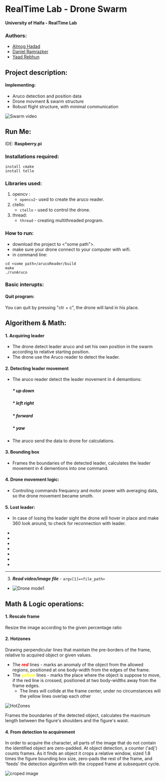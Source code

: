 # RealTime Lab - Drone Swarm


**University of Haifa - RealTime Lab**

### Authors:

* [Almog Hadad](https://github.com/AlmogHadad)
* [Daniel Ramrazker](https://github.com/danielramraz)
* [Yaad Rebhun](https://github.com/YaadR)

## Project description:
#### Implementing:
* Aruco detection and position data
* Drone movment & swarm structure
* Robust flight structure, with minimal communication


![Swarm video](Vid/swarmgif.gif)
## Run Me:
IDE: **Raspberry.pi**
### Installations required:
```
install cmake
install tello
```
### Libraries used:
1. opencv :
   * `opencv2`- used to create the aruco reader.
2. ctello:
   * `ctello` - used to control the drone.
3. thread:
   * `thread` - creating multithreaded program.

### How to run:  
* download the project to <"some path">.
* make sure your drone connect to your computer with wifi.
* in command line:
```
cd <some path>/arucoReader/build
make
./runAruco
```

### Basic interupts:
#### Quit program:
You can quit by pressing "ctr + c", the drone will land in his place.

## Algorithem & Math:
#### 1. Acquiring leader
  * The drone detect leader aruco and set his own position in the swarm according to relative starting position.
  * The drone use the Aruco reader to detect the leader.
  
  
#### 2. Detecting leader movement
  * The aruco reader detect the leader movement in 4 demantions:
    ##### * up down
    ##### * left right
    ##### * forward
    ##### * yaw
  * The aruco send the data to drone for calculations.
#### 3. Bounding box
  * Frames the boundaries of the detected leader, calculates the leader movement in 4 dementions into one command.
#### 4. Drone movement logic:
  * Controling commands frequancy and motor power with averaging data, so the drone movement became smoth.
#### 5. Lost leader:
  * In case of losing the leader sight the drone will hover in place and make 360 look around, to check for reconnection with leader.


*
*
*
*
*
*
*
----------------------------------------------------------------------------------------------------------------


3. ***Read video/image file*** - `argv[1]=<file_path>`
* ![Drone mode1](MarkdownFiles/video_file.gif)

## Math & Logic operations:
#### 1. Rescale frame
Resize the image according to the given percentage ratio
#### 2. Hotzones
Drawing perpendicular lines that maintain the pre-borders of the frame, relative to acquired object or given values.
* The <span style="color:red">***red***</span> lines - marks an anomaly of the object from the allowed regions, positioned at one body-width from the edges of the frame.
* The <span style="color:yellow">***yellow***</span> lines - marks the place where the object is suppose to move, if the red line is crossed, positioned at two body-widths away from the frame edges.
  * The lines will collide at the frame center, under no circumstances will the yellow lines overlap each other

![HotZones](/MarkdownFiles/hotZones.png)


Frames the boundaries of the detected object, calculates the maximum length between the figure's shoulders and the figure's waist.
#### 4. From detection to acquirement
In order to acquire the character, all parts of the image that do not contain the identified object are zero-padded.
At object detection, a counter ('adj') counts frames. As it finds an object it crops a relative window, sized 1.8 times the figure bounding box size, zero-pads the rest of the frame,
and 'feeds' the detection algorithm with the cropped frame at subsequent
cycle.

![croped image](/MarkdownFiles/crop_image.png)
